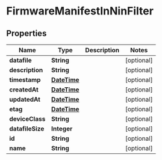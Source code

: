 
# FirmwareManifestInNinFilter

## Properties
Name | Type | Description | Notes
------------ | ------------- | ------------- | -------------
**datafile** | **String** |  |  [optional]
**description** | **String** |  |  [optional]
**timestamp** | [**DateTime**](DateTime.md) |  |  [optional]
**createdAt** | [**DateTime**](DateTime.md) |  |  [optional]
**updatedAt** | [**DateTime**](DateTime.md) |  |  [optional]
**etag** | [**DateTime**](DateTime.md) |  |  [optional]
**deviceClass** | **String** |  |  [optional]
**datafileSize** | **Integer** |  |  [optional]
**id** | **String** |  |  [optional]
**name** | **String** |  |  [optional]



